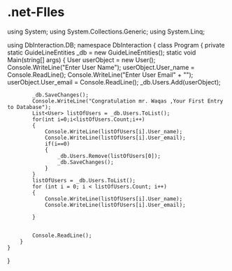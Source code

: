 # .net-FIles
using System;
using System.Collections.Generic;
using System.Linq;

using DbInteraction.DB;
namespace DbInteraction
{
    class Program
    {
        private static GuideLineEntities _db = new GuideLineEntities();
        static void Main(string[] args)
        {
            User userObject = new User();
            Console.WriteLine("Enter User Name");
            userObject.User_name = Console.ReadLine();
            Console.WriteLine("Enter User Email" +
                "");
            userObject.User_email = Console.ReadLine();
            _db.Users.Add(userObject);

            _db.SaveChanges();
            Console.WriteLine("Congratulation mr. Waqas ,Your First Entry to Database");
            List<User> listOfUsers = _db.Users.ToList();
            for(int i=0;i<listOfUsers.Count;i++)
            {
                Console.WriteLine(listOfUsers[i].User_name);
                Console.WriteLine(listOfUsers[i].User_email);
                if(i==0)
                {
                    _db.Users.Remove(listOfUsers[0]);
                    _db.SaveChanges();
                }
            }
            listOfUsers = _db.Users.ToList();
            for (int i = 0; i < listOfUsers.Count; i++)
            {
                Console.WriteLine(listOfUsers[i].User_name);
                Console.WriteLine(listOfUsers[i].User_email);
             
            }


            Console.ReadLine();
        }
    }
}
